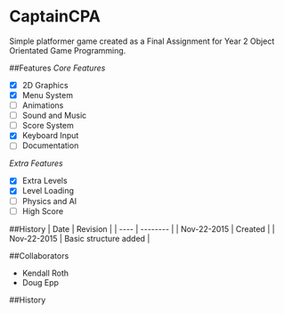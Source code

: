 # CaptainCPA
Simple platformer game created as a Final Assignment for Year 2 Object Orientated Game Programming.

##Features
*Core Features*
- [x] 2D Graphics
- [x] Menu System
- [ ] Animations
- [ ] Sound and Music
- [ ] Score System
- [x] Keyboard Input
- [ ] Documentation

*Extra Features*
- [x] Extra Levels
- [x] Level Loading
- [ ] Physics and AI
- [ ] High Score

##History
| Date | Revision |
| ---- | -------- |
| Nov-22-2015 | Created |
| Nov-22-2015 | Basic structure added |

##Collaborators
- Kendall Roth
- Doug Epp

##History

